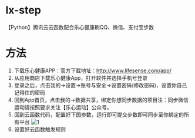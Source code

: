 # lx-step
【Python】腾讯云云函数配合乐心健康刷QQ、微信、支付宝步数

# 方法
1. 下载乐心健康APP：官方下载地址：http://www.lifesense.com/app/
2. 从应用商店下载乐心健康App，打开软件并选择手机号登录
3. 登录之后，点击我的->设置->账号与安全->设置密码(修改密码)，设置你自己记得住的密码
4. 回到App首页，点击我的->数据共享，绑定你想同步数据的项目注：同步微信运动请按照要求关注【乐心运动】公众号。
5. 回到云函数代码，配置好下图参数，运行即可提交步数即可同步至你绑定的所有平台
![1](https://attach.52pojie.cn/forum/202009/26/220610s1ehd59u55uh5uce.png)
6. 设置好云函数触发规则
